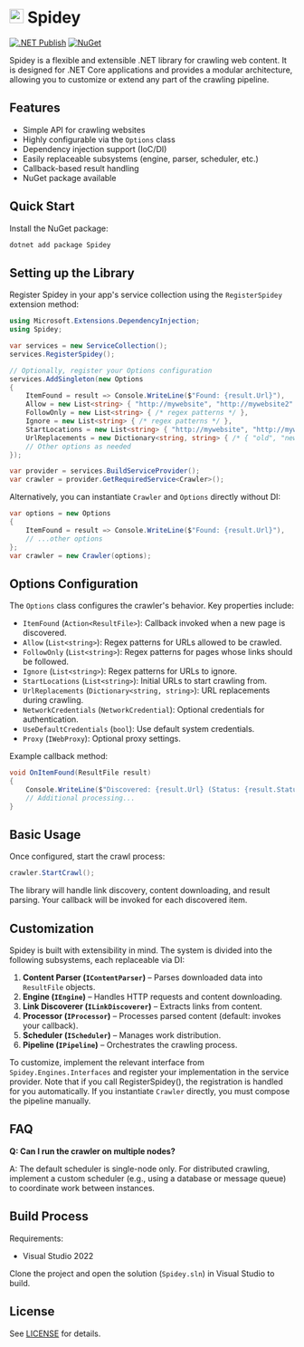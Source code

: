 # <img src="https://jacraig.github.io/Spidey/images/icon.png" style="height:25px" alt="Spidey Icon" /> Spidey

[![.NET Publish](https://github.com/JaCraig/Spidey/actions/workflows/dotnet-publish.yml/badge.svg)](https://github.com/JaCraig/Spidey/actions/workflows/dotnet-publish.yml) [![NuGet](https://img.shields.io/nuget/v/Spidey.svg)](https://www.nuget.org/packages/Spidey/)

Spidey is a flexible and extensible .NET library for crawling web content. It is designed for .NET Core applications and provides a modular architecture, allowing you to customize or extend any part of the crawling pipeline.

## Features

- Simple API for crawling websites
- Highly configurable via the `Options` class
- Dependency injection support (IoC/DI)
- Easily replaceable subsystems (engine, parser, scheduler, etc.)
- Callback-based result handling
- NuGet package available

## Quick Start

Install the NuGet package:

```powershell
dotnet add package Spidey
```

## Setting up the Library

Register Spidey in your app's service collection using the `RegisterSpidey` extension method:

```csharp
using Microsoft.Extensions.DependencyInjection;
using Spidey;

var services = new ServiceCollection();
services.RegisterSpidey();

// Optionally, register your Options configuration
services.AddSingleton(new Options
{
    ItemFound = result => Console.WriteLine($"Found: {result.Url}"),
    Allow = new List<string> { "http://mywebsite", "http://mywebsite2" },
    FollowOnly = new List<string> { /* regex patterns */ },
    Ignore = new List<string> { /* regex patterns */ },
    StartLocations = new List<string> { "http://mywebsite", "http://mywebsite2" },
    UrlReplacements = new Dictionary<string, string> { /* { "old", "new" } */ },
    // Other options as needed
});

var provider = services.BuildServiceProvider();
var crawler = provider.GetRequiredService<Crawler>();
```

Alternatively, you can instantiate `Crawler` and `Options` directly without DI:

```csharp
var options = new Options
{
    ItemFound = result => Console.WriteLine($"Found: {result.Url}"),
    // ...other options
};
var crawler = new Crawler(options);
```

## Options Configuration

The `Options` class configures the crawler's behavior. Key properties include:

- `ItemFound` (`Action<ResultFile>`): Callback invoked when a new page is discovered.
- `Allow` (`List<string>`): Regex patterns for URLs allowed to be crawled.
- `FollowOnly` (`List<string>`): Regex patterns for pages whose links should be followed.
- `Ignore` (`List<string>`): Regex patterns for URLs to ignore.
- `StartLocations` (`List<string>`): Initial URLs to start crawling from.
- `UrlReplacements` (`Dictionary<string, string>`): URL replacements during crawling.
- `NetworkCredentials` (`NetworkCredential`): Optional credentials for authentication.
- `UseDefaultCredentials` (`bool`): Use default system credentials.
- `Proxy` (`IWebProxy`): Optional proxy settings.

Example callback method:

```csharp
void OnItemFound(ResultFile result)
{
    Console.WriteLine($"Discovered: {result.Url} (Status: {result.StatusCode})");
    // Additional processing...
}
```

## Basic Usage

Once configured, start the crawl process:

```csharp
crawler.StartCrawl();
```

The library will handle link discovery, content downloading, and result parsing. Your callback will be invoked for each discovered item.

## Customization

Spidey is built with extensibility in mind. The system is divided into the following subsystems, each replaceable via DI:

1. **Content Parser (`IContentParser`)** – Parses downloaded data into `ResultFile` objects.
2. **Engine (`IEngine`)** – Handles HTTP requests and content downloading.
3. **Link Discoverer (`ILinkDiscoverer`)** – Extracts links from content.
4. **Processor (`IProcessor`)** – Processes parsed content (default: invokes your callback).
5. **Scheduler (`IScheduler`)** – Manages work distribution.
6. **Pipeline (`IPipeline`)** – Orchestrates the crawling process.

To customize, implement the relevant interface from `Spidey.Engines.Interfaces` and register your implementation in the service provider. Note that if you call RegisterSpidey(), the registration is handled for you automatically. If you instantiate `Crawler` directly, you must compose the pipeline manually.

## FAQ

**Q: Can I run the crawler on multiple nodes?**

A: The default scheduler is single-node only. For distributed crawling, implement a custom scheduler (e.g., using a database or message queue) to coordinate work between instances.

## Build Process

Requirements:

- Visual Studio 2022

Clone the project and open the solution (`Spidey.sln`) in Visual Studio to build.

## License

See [LICENSE](LICENSE) for details.
